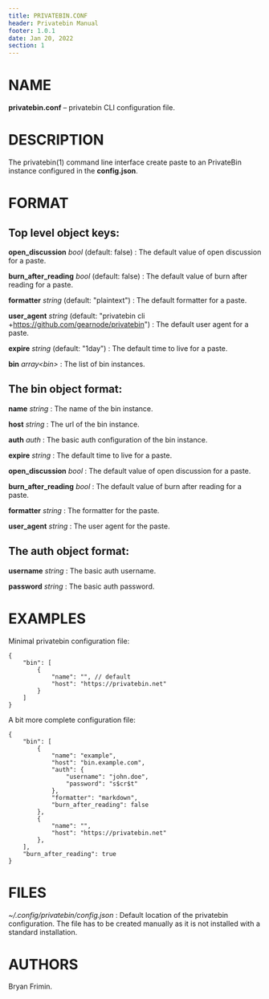 ```yaml
---
title: PRIVATEBIN.CONF
header: Privatebin Manual
footer: 1.0.1
date: Jan 20, 2022
section: 1
---
```

# NAME
**privatebin.conf** – privatebin CLI configuration file.

# DESCRIPTION
The privatebin(1) command line interface create paste to an PrivateBin
instance configured in the **config.json**.

# FORMAT
## Top level object keys:
**open_discussion** *bool* (default: false)
: The default value of open discussion for a paste.

**burn_after_reading** *bool* (default: false)
: The default value of burn after reading for a paste.

**formatter** *string* (default: "plaintext")
: The default formatter for a paste.

**user_agent** *string* (default: "privatebin cli +https://github.com/gearnode/privatebin")
: The default user agent for a paste.

**expire** *string* (default: "1day")
: The default time to live for a paste.

**bin** *array\<bin\>*
: The list of bin instances.

## The bin object format:
**name** *string*
: The name of the bin instance.

**host** *string*
: The url of the bin instance.

**auth** *auth*
: The basic auth configuration of the bin instance.

**expire** *string*
: The default time to live for a paste.

**open_discussion** *bool*
: The default value of open discussion for a paste.

**burn_after_reading** *bool*
: The default value of burn after reading for a paste.

**formatter** *string*
: The formatter for the paste.

**user_agent** *string*
: The user agent for the paste.

## The auth object format:
**username** *string*
: The basic auth username.

**password** *string*
: The basic auth password.

# EXAMPLES
Minimal privatebin configuration file:

    {
        "bin": [
            {
                "name": "", // default
                "host": "https://privatebin.net"
            }
        ]
    }

A bit more complete configuration file:

    {
        "bin": [
            {
                "name": "example",
                "host": "bin.example.com",
                "auth": {
                    "username": "john.doe",
                    "password": "s$cr$t"
                },
                "formatter": "markdown",
                "burn_after_reading": false
            },
            {
                "name": "",
                "host": "https://privatebin.net"
            },
        ],
        "burn_after_reading": true
    }

# FILES
*~/.config/privatebin/config.json*
: Default location of the privatebin configuration. The file has to be
  created manually as it is not installed with a standard installation.

# AUTHORS
Bryan Frimin.
